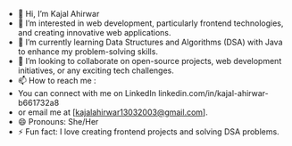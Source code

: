 - 👋 Hi, I’m Kajal Ahirwar
- 👀 I’m interested in web development, particularly frontend technologies, and creating innovative web applications.  
- 🌱 I’m currently learning Data Structures and Algorithms (DSA) with Java to enhance my problem-solving skills.
- 💞️ I’m looking to collaborate on open-source projects, web development initiatives, or any exciting tech challenges.
- 📫 How to reach me :
-  You can connect with me on LinkedIn linkedin.com/in/kajal-ahirwar-b661732a8
-  or email me at [kajalahirwar13032003@gmail.com].
- 😄 Pronouns: She/Her
- ⚡ Fun fact: I love creating frontend projects and solving DSA problems.

<!---
kjl98/kjl98 is a ✨ special ✨ repository because its `README.md` (this file) appears on your GitHub profile.
You can click the Preview link to take a look at your changes.
--->
